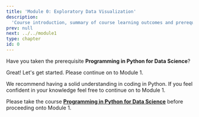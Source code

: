 ```yaml
---
title: 'Module 0: Exploratory Data Visualization'
description:
  'Course introduction, summary of course learning outcomes and prerequisite validation.' 
prev: null
next: ../../module1
type: chapter
id: 0
---
```


<exercise id="1" title="Exploratory Data Visualization" type="slides,video">

<slides source="module0/module0_00" shot="0" start="0:002" end="3:40">
</slides>

</exercise>


<exercise id="2" title="Prerequisite Confirmation">

Have you taken the prerequisite **Programming in Python for Data Science**?


<choice>
<opt text="Yes I have and I am ready to take Exploratory Data Visualization." correct="true">

Great! Let's get started. Please continue on to Module 1.

</opt>

<opt text="I have not taken the prerequisite but I'm feeling confident that I know python well enough." correct="true">

We recommend having a solid understanding in coding in Python. If you feel confident in your knowledge feel free to continue on to Module 1. 

</opt>

<opt text="I have not and I have little Python coding background.">

Please take the course <a href="https://prog-learn.mds.ubc.ca/" target="_blank">**Programming in Python for Data Science**</a>  before proceeding onto Module 1.

</opt>
</choice>

</exercise>


